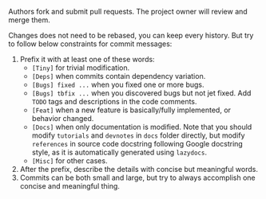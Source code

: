 Authors fork and submit pull requests. The project owner will review and merge them.

Changes does not need to be rebased, you can keep every history. But try to follow below constraints for commit messages:

1. Prefix it with at least one of these words:
    -  `[Tiny]` for trivial modification.
    -  `[Deps]` when commits contain dependency variation.
    -  `[Bugs] fixed ...` when you fixed one or more bugs.
    -  `[Bugs] tbfix ...` when you discovered bugs but not jet fixed. Add `TODO` tags and descriptions in the code comments.
    -  `[Feat]` when a new feature is basically/fully implemented, or behavior changed.
    -  `[Docs]` when only documentation is modified. Note that you should modify `tutorials` and `devnotes` in `docs` folder directly, but modify `references` in source code docstring following Google docstring style, as it is automatically generated using `lazydocs`.
    -  `[Misc]` for other cases.
2. After the prefix, describe the details with concise but meaningful words.
3. Commits can be both small and large, but try to always accomplish one concise and meaningful thing.
